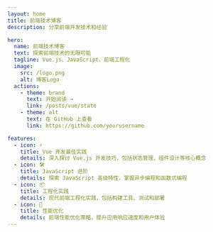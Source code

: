 ```yaml
---
layout: home
title: 前端技术博客
description: 分享前端开发技术和经验

hero:
  name: 前端技术博客
  text: 探索前端技术的无限可能
  tagline: Vue.js、JavaScript、前端工程化
  image:
    src: /logo.png
    alt: 博客Logo
  actions:
    - theme: brand
      text: 开始阅读 →
      link: /posts/vue/state
    - theme: alt
      text: 在 GitHub 上查看
      link: https://github.com/yourusername

features:
  - icon: ⚡️
    title: Vue 开发最佳实践
    details: 深入探讨 Vue.js 开发技巧，包括状态管理、组件设计等核心概念
  - icon: 🛠️
    title: JavaScript 进阶
    details: 探索 JavaScript 高级特性，掌握异步编程和函数式编程
  - icon: 📦
    title: 工程化实践
    details: 现代前端工程化实践，包括构建工具、测试和部署
  - icon: 🚀
    title: 性能优化
    details: 前端性能优化策略，提升应用响应速度和用户体验
---
```


<style>
:root {
  --vp-home-hero-name-color: transparent;
  --vp-home-hero-name-background: -webkit-linear-gradient(120deg, #bd34fe, #41d1ff);
}
</style> 